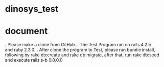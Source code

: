# dinosys_test
# document
  . Please make a clone from GitHub.
  . The Test Program run on rails 4.2.5 and ruby 2.3.0.
  . After clone the program to Test, please run bundle install, following by rake db:create and rake db:migrate, after that, run rake     db:seed and execute rails s-b 0.0.0.0
